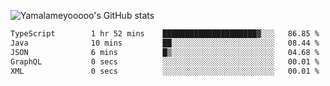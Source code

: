 ![Yamalameyooooo's GitHub stats](https://github-readme-stats.vercel.app/api?username=yamalameyooooo&theme=transparent&show_icons=true\&show=reviews,discussions_started,discussions_answered,prs_merged,prs_merged_percentage)

<!--START_SECTION:waka-->

```txt
TypeScript        1 hr 52 mins    █████████████████████▓░░░   86.85 %
Java              10 mins         ██░░░░░░░░░░░░░░░░░░░░░░░   08.44 %
JSON              6 mins          █▒░░░░░░░░░░░░░░░░░░░░░░░   04.68 %
GraphQL           0 secs          ░░░░░░░░░░░░░░░░░░░░░░░░░   00.01 %
XML               0 secs          ░░░░░░░░░░░░░░░░░░░░░░░░░   00.01 %
```

<!--END_SECTION:waka-->
